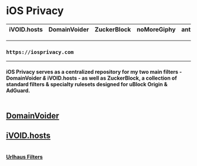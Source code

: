 # iOS Privacy

| iVOID.hosts | DomainVoider | ZuckerBlock | noMoreGiphy | antiWhatsApp | antiZuckerTrump |
---------|---------|---------|---------|---------|---------|
***
### **`https://iosprivacy.com`**
***
#### iOS Privacy serves as a centralized repository for my two main filters - **DomainVoider** *&* **iVOID.hosts** - as well as ZuckerBlock, a collection of standard filters & specialty rulesets designed for uBlock Origin & AdGuard.

| | | | | | |
|-|-|-|-|-|-|

## **[DomainVoider](https://iosprivacy.com/domainvoider)**
## **[iVOID.hosts](https://iosprivacy.com/ivoid)**

| | | | | | |
|-|-|-|-|-|-|

#### [Urlhaus Filters](https://iosprivacy.com/mirror)
